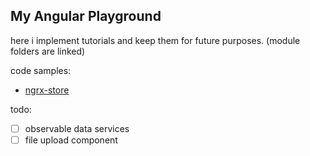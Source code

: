 ## My Angular Playground
here i implement tutorials and keep them for future purposes.
(module folders are linked)

code samples:
- [ngrx-store](playground/src/app/ngrx-store/)


todo:
- [ ] observable data services
- [ ] file upload component
